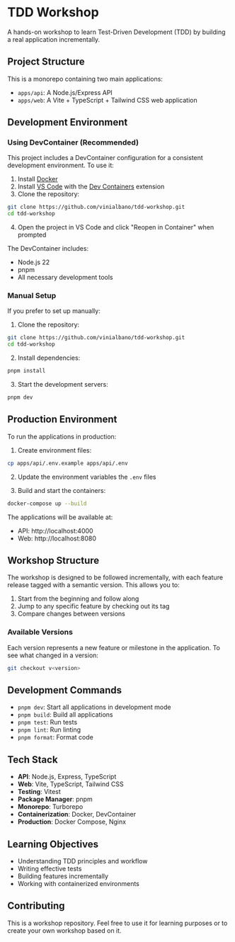 # TDD Workshop

A hands-on workshop to learn Test-Driven Development (TDD) by building a real application incrementally.

## Project Structure

This is a monorepo containing two main applications:

- `apps/api`: A Node.js/Express API
- `apps/web`: A Vite + TypeScript + Tailwind CSS web application

## Development Environment

### Using DevContainer (Recommended)

This project includes a DevContainer configuration for a consistent development environment. To use it:

1. Install [Docker](https://www.docker.com/products/docker-desktop)
2. Install [VS Code](https://code.visualstudio.com/) with the [Dev Containers](https://marketplace.visualstudio.com/items?itemName=ms-vscode-remote.remote-containers) extension
3. Clone the repository:

```bash
git clone https://github.com/vinialbano/tdd-workshop.git
cd tdd-workshop
```

4. Open the project in VS Code and click "Reopen in Container" when prompted

The DevContainer includes:
- Node.js 22
- pnpm
- All necessary development tools

### Manual Setup

If you prefer to set up manually:

1. Clone the repository:

```bash
git clone https://github.com/vinialbano/tdd-workshop.git
cd tdd-workshop
```

2. Install dependencies:

```bash
pnpm install
```

3. Start the development servers:

```bash
pnpm dev
```

## Production Environment

To run the applications in production:

1. Create environment files:

```bash
cp apps/api/.env.example apps/api/.env
```

2. Update the environment variables the `.env` files

3. Build and start the containers:

```bash
docker-compose up --build
```

The applications will be available at:
- API: http://localhost:4000
- Web: http://localhost:8080

## Workshop Structure

The workshop is designed to be followed incrementally, with each feature release tagged with a semantic version. This allows you to:

1. Start from the beginning and follow along
2. Jump to any specific feature by checking out its tag
3. Compare changes between versions

### Available Versions

Each version represents a new feature or milestone in the application. To see what changed in a version:

```bash
git checkout v<version>
```

## Development Commands

- `pnpm dev`: Start all applications in development mode
- `pnpm build`: Build all applications
- `pnpm test`: Run tests
- `pnpm lint`: Run linting
- `pnpm format`: Format code

## Tech Stack

- **API**: Node.js, Express, TypeScript
- **Web**: Vite, TypeScript, Tailwind CSS
- **Testing**: Vitest
- **Package Manager**: pnpm
- **Monorepo**: Turborepo
- **Containerization**: Docker, DevContainer
- **Production**: Docker Compose, Nginx

## Learning Objectives

- Understanding TDD principles and workflow
- Writing effective tests
- Building features incrementally
- Working with containerized environments

## Contributing

This is a workshop repository. Feel free to use it for learning purposes or to create your own workshop based on it.
